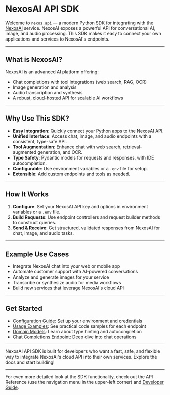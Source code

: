 # NexosAI API SDK

Welcome to `nexos.api` — a modern Python SDK for integrating with the [NexosAI](https://nexos.ai) service. NexosAI exposes a powerful API for conversational AI, image, and audio processing. This SDK makes it easy to connect your own applications and services to NexosAI's endpoints.

---

## What is NexosAI?

NexosAI is an advanced AI platform offering:

- Chat completions with tool integrations (web search, RAG, OCR)
- Image generation and analysis
- Audio transcription and synthesis
- A robust, cloud-hosted API for scalable AI workflows

---

## Why Use This SDK?

- **Easy Integration**: Quickly connect your Python apps to the NexosAI API.
- **Unified Interface**: Access chat, image, and audio endpoints with a consistent, type-safe API.
- **Tool Augmentation**: Enhance chat with web search, retrieval-augmented generation, and OCR.
- **Type Safety**: Pydantic models for requests and responses, with IDE autocompletion.
- **Configurable**: Use environment variables or a `.env` file for setup.
- **Extensible**: Add custom endpoints and tools as needed.

---

## How It Works

1. **Configure**: Set your NexosAI API key and options in environment variables or a `.env` file.
2. **Build Requests**: Use endpoint controllers and request builder methods to construct queries.
3. **Send & Receive**: Get structured, validated responses from NexosAI for chat, image, and audio tasks.

---

## Example Use Cases

- Integrate NexosAI chat into your web or mobile app
- Automate customer support with AI-powered conversations
- Analyze and generate images for your service
- Transcribe or synthesize audio for media workflows
- Build new services that leverage NexosAI's cloud API

---

## Get Started

- [Configuration Guide](configuration.md): Set up your environment and credentials
- [Usage Examples](usage.md): See practical code samples for each endpoint
- [Domain Models](models.md): Learn about type hinting and autocompletion
- [Chat Completions Endpoint](endpoints/chat-completions.md): Deep dive into chat operations

---

NexosAI API SDK is built for developers who want a fast, safe, and flexible way to integrate NexosAI's cloud API into their own services.
Explore the docs and start building!

---

For even more detailed look at the SDK functionality, check out the API Reference (use the navigation menu in the upper-left corner) and [Developer Guide](developer_guide.md).
